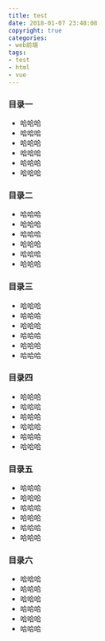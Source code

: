 ```yaml
---
title: test
date: 2018-01-07 23:48:08
copyright: true
categories:
- web前端
tags:
- test
- html
- vue
---
```


### 目录一
* 哈哈哈
* 哈哈哈
* 哈哈哈
* 哈哈哈
* 哈哈哈
* 哈哈哈
### 目录二
* 哈哈哈
* 哈哈哈
* 哈哈哈
* 哈哈哈
* 哈哈哈
* 哈哈哈
### 目录三
* 哈哈哈
* 哈哈哈
* 哈哈哈
* 哈哈哈
* 哈哈哈
* 哈哈哈
### 目录四
* 哈哈哈
* 哈哈哈
* 哈哈哈
* 哈哈哈
* 哈哈哈
* 哈哈哈
### 目录五
* 哈哈哈
* 哈哈哈
* 哈哈哈
* 哈哈哈
* 哈哈哈
* 哈哈哈
### 目录六
* 哈哈哈
* 哈哈哈
* 哈哈哈
* 哈哈哈
* 哈哈哈
* 哈哈哈